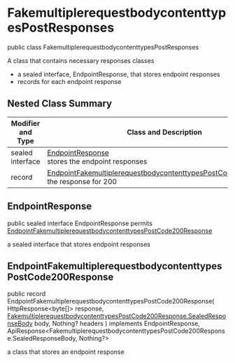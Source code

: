 # FakemultiplerequestbodycontenttypesPostResponses

public class FakemultiplerequestbodycontenttypesPostResponses

A class that contains necessary responses classes
- a sealed interface, EndpointResponse, that stores endpoint responses
- records for each endpoint response

## Nested Class Summary
| Modifier and Type | Class and Description |
| ----------------- | --------------------- |
| sealed interface | [EndpointResponse](#endpointresponse)<br> stores the endpoint responses |
| record | [EndpointFakemultiplerequestbodycontenttypesPostCode200Response](#endpointfakemultiplerequestbodycontenttypespostcode200response)<br> the response for 200 |

## EndpointResponse
public sealed interface EndpointResponse permits<br>
[EndpointFakemultiplerequestbodycontenttypesPostCode200Response](#endpointfakemultiplerequestbodycontenttypespostcode200response)

a sealed interface that stores endpoint responses

## EndpointFakemultiplerequestbodycontenttypesPostCode200Response
public record EndpointFakemultiplerequestbodycontenttypesPostCode200Response(
    HttpResponse<byte[]> response,
    [FakemultiplerequestbodycontenttypesPostCode200Response.SealedResponseBody](../../../paths/fakemultiplerequestbodycontenttypes/post/responses/FakemultiplerequestbodycontenttypesPostCode200Response.md#sealedresponsebody) body,
    Nothing? headers
) implements EndpointResponse, ApiResponse<FakemultiplerequestbodycontenttypesPostCode200Response.SealedResponseBody, Nothing?><br>

a class that stores an endpoint response

